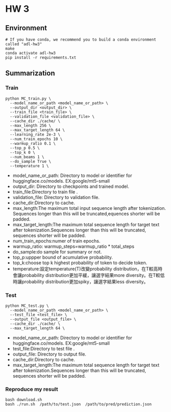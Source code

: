 # HW 3

## Environment
```shell
# If you have conda, we recommend you to build a conda environment called "adl-hw3"
make
conda activate adl-hw3
pip install -r requirements.txt
```



## Summarization

### Train
```shell
python MC_train.py \
  --model_name_or_path <model_name_or_path> \
  --output_dir <output_dir> \
  --train_file <train_file> \
  --validation_file <validation_file> \
  --cache_dir ./cache/ \
  --max_length 256 \
  --max_target_length 64 \
  --learning_rate 2e-3 \
  --num_train_epochs 10 \
  --warmup_ratio 0.1 \
  --top_p 0.5 \
  --top_k 0 \
  --num_beams 1 \
  --do_sample True \
  --temperature 1 \
```
* model_name_or_path: Directory to model or identifier for huggingface.co/models. EX:google/mt5-small
* output_dir: Directory to checkpoints and trained model.
* train_file:Directory to train file .
* validation_file: Directory to validation file.
* cache_dir:Directory to cache.
* max_length:The maximum total input sequence length after tokenization. Sequences longer than this will be truncated,equences shorter will be padded.
* max_target_length:The maximum total sequence length for target text after tokenization.Sequences longer than this will be truncated, sequences shorter will be padded.
* num_train_epochs:numer of train epochs.
* warmup_ratio: warmup_steps=warmup_ratio * total_steps
* do_sample:do sample for summary or not.
* top_p:uppper bound of acumulative probability.
* top_k:choose top k highest probability of token to decide token.
* temperature:設定temperature(T)改變probability distribution，在T較高時會讓probability distribution更加平緩，讓選字結果more diversity。在T較低時讓probability distribution更加spiky，讓選字結果less diversity。

### Test

```shell
python MC_test.py \
  --model_name_or_path <model_name_or_path> \
  --test_file <test_file> \
  --output_file <output_file> \
  --cache_dir ./cache/ \
  --max_target_length 64 \ 
```

* model_name_or_path: Directory to model or identifier for huggingface.co/models. EX:google/mt5-small
* test_file:Directory to test file .
* output_file: Directory to output file.
* cache_dir:Directory to cache.
* max_target_length:The maximum total sequence length for target text after tokenization.Sequences longer than this will be truncated, sequences shorter will be padded.





### Reproduce my result

```shell
bash download.sh
bash ./run.sh  /path/to/test.json  /path/to/pred/prediction.json
```